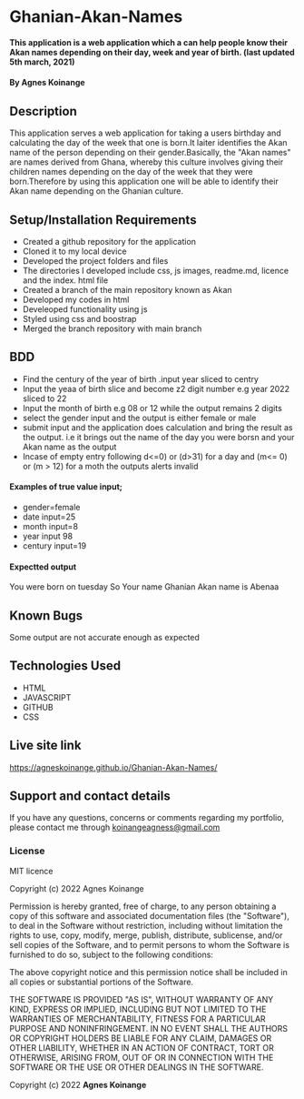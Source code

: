 # Ghanian-Akan-Names
#### This application is a web application which a can help people know their Akan names depending on their day, week and year of birth. (last updated 5th march, 2021)
#### By **Agnes Koinange**
## Description
This application serves a web application for taking a users birthday and calculating the day of the week that one is born.It laiter identifies the Akan name of the person depending on their gender.Basically, the "Akan names" are names derived from Ghana, whereby this culture involves giving their children names depending on the day of the week that they were born.Therefore by using this application one will be able to identify their Akan name depending on the Ghanian culture.

## Setup/Installation Requirements
* Created a github repository for the  application
* Cloned it to my local device
* Developed the project folders and files
* The directories I developed include css, js images, readme.md, licence and the index. html file
* Created a branch of the main repository known as Akan
* Developed my codes in html
* Develeoped functionality using js
* Styled using css and boostrap
* Merged the branch repository with main branch

## BDD
* Find the century of the year of birth .input year sliced to centry
* Input the yeaa of birth slice and become z2 digit number e.g year 2022 sliced to 22
* Input  the month of birth e.g 08 or 12 while the output remains 2 digits
* select the gender input and the output is either female or male
* submit input and the application does calculation and bring the result as the output. i.e it brings out the name of the day you were borsn and your Akan name as the output
* Incase of empty entry following d<=0) or (d>31) for a day and (m<= 0) or (m > 12)   for a moth the outputs alerts invalid

####  Examples of true value input;
* gender=female
* date input=25
* month input=8
* year input 98
* century input=19

#### Expectted output 

You were born on tuesday So Your name Ghanian Akan name is Abenaa

## Known Bugs
Some output are not accurate enough as expected

## Technologies Used
* HTML
* JAVASCRIPT
* GITHUB
* CSS

## Live site link

https://agneskoinange.github.io/Ghanian-Akan-Names/

## Support and contact details
If you have any questions, concerns or comments regarding my portfolio, please contact me through koinangeagness@gmail.com

### License
MIT licence

Copyright (c) 2022 Agnes Koinange

Permission is hereby granted, free of charge, to any person obtaining a copy
of this software and associated documentation files (the "Software"), to deal
in the Software without restriction, including without limitation the rights
to use, copy, modify, merge, publish, distribute, sublicense, and/or sell
copies of the Software, and to permit persons to whom the Software is
furnished to do so, subject to the following conditions:

The above copyright notice and this permission notice shall be included in all
copies or substantial portions of the Software.

THE SOFTWARE IS PROVIDED "AS IS", WITHOUT WARRANTY OF ANY KIND, EXPRESS OR
IMPLIED, INCLUDING BUT NOT LIMITED TO THE WARRANTIES OF MERCHANTABILITY,
FITNESS FOR A PARTICULAR PURPOSE AND NONINFRINGEMENT. IN NO EVENT SHALL THE
AUTHORS OR COPYRIGHT HOLDERS BE LIABLE FOR ANY CLAIM, DAMAGES OR OTHER
LIABILITY, WHETHER IN AN ACTION OF CONTRACT, TORT OR OTHERWISE, ARISING FROM,
OUT OF OR IN CONNECTION WITH THE SOFTWARE OR THE USE OR OTHER DEALINGS IN THE
SOFTWARE.

Copyright (c) 2022 **Agnes Koinange**


